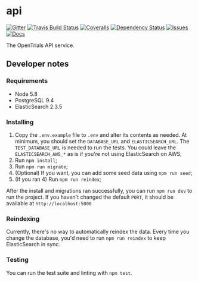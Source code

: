# api

[![Gitter](https://img.shields.io/gitter/room/opentrials/chat.svg)](https://gitter.im/opentrials/chat)
[![Travis Build Status](https://travis-ci.org/opentrials/api.svg?branch=master)](https://travis-ci.org/opentrials/api)
[![Coveralls](http://img.shields.io/coveralls/opentrials/api.svg?branch=master)](https://coveralls.io/r/opentrials/api?branch=master)
[![Dependency Status](https://david-dm.org/opentrials/api.svg)](https://david-dm.org/opentrials/api)
[![Issues](https://img.shields.io/badge/issue-tracker-orange.svg)](https://github.com/opentrials/opentrials/issues)
[![Docs](https://img.shields.io/badge/docs-latest-blue.svg)](http://docs.opentrials.net/en/latest/developers/)

The OpenTrials API service.

## Developer notes

### Requirements

* Node 5.8
* PostgreSQL 9.4
* ElasticSearch 2.3.5

### Installing

1. Copy the `.env.example` file to `.env` and alter its contents as needed.
   At minimum, you should set the `DATABASE_URL` and `ELASTICSEARCH_URL`. The
   `TEST_DATABASE_URL` is needed to run the tests. You could leave the
   `ELASTICSEARCH_AWS_*` as is if you're not using ElasticSearch on AWS;
2. Run `npm install`;
3. Run `npm run migrate`;
4. (Optional) If you want, you can add some seed data using `npm run seed`;
5. (If you ran 4) Run `npm run reindex`;

After the install and migrations ran successfully, you can run `npm run dev` to
run the project. If you haven't changed the default `PORT`, it should be
available at `http://localhost:5000`

### Reindexing

Currently, there's no way to automatically reindex the data. Every time you
change the database, you'd need to run `npm run reindex` to keep ElasticSearch
in sync.

### Testing

You can run the test suite and linting with `npm test`.
